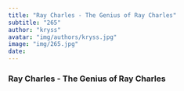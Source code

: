 ```yaml
---
title: "Ray Charles - The Genius of Ray Charles"
subtitle: "265"
author: "kryss"
avatar: "img/authors/kryss.jpg"
image: "img/265.jpg"
date:
---
```


### Ray Charles - The Genius of Ray Charles
